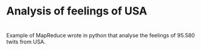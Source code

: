 # Analysis of feelings of USA
#
#
Example of MapReduce wrote in python that analyse the feelings of 95.580 twits from USA.

